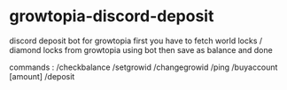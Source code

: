 # growtopia-discord-deposit
discord deposit bot for  growtopia first you have to fetch world locks / diamond locks from growtopia using bot then save as balance and done

commands  : 
/checkbalance
/setgrowid
/changegrowid
/ping
/buyaccount [amount]
/deposit
